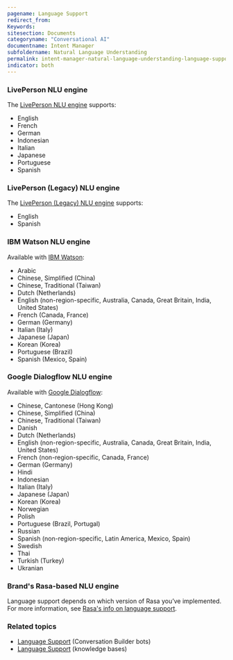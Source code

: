 ```yaml
---
pagename: Language Support
redirect_from:
Keywords:
sitesection: Documents
categoryname: "Conversational AI"
documentname: Intent Manager
subfoldername: Natural Language Understanding
permalink: intent-manager-natural-language-understanding-language-support.html
indicator: both
---
```


### LivePerson NLU engine

The [LivePerson NLU engine](intent-manager-natural-language-understanding-liveperson-nlu-engine.html) supports:
* English
* French
* German
* Indonesian
* Italian
* Japanese
* Portuguese
* Spanish

### LivePerson (Legacy) NLU engine

The [LivePerson (Legacy) NLU engine](intent-manager-natural-language-understanding-liveperson-nlu-engine.html) supports:
* English
* Spanish

### IBM Watson NLU engine

Available with [IBM Watson](intent-manager-natural-language-understanding-google-dialogflow-and-ibm-watson-nlu-engines.html):
* Arabic
* Chinese, Simplified (China)
* Chinese, Traditional (Taiwan)
* Dutch (Netherlands)
* English (non-region-specific, Australia, Canada, Great Britain, India, United States)
* French (Canada, France)
* German (Germany)
* Italian (Italy)
* Japanese (Japan)
* Korean (Korea)
* Portuguese (Brazil)
* Spanish (Mexico, Spain)

### Google Dialogflow NLU engine

Available with [Google Dialogflow](intent-manager-natural-language-understanding-google-dialogflow-and-ibm-watson-nlu-engines.html):
* Chinese, Cantonese (Hong Kong)
* Chinese, Simplified (China)
* Chinese, Traditional (Taiwan)
* Danish
* Dutch (Netherlands)
* English (non-region-specific, Australia, Canada, Great Britain, India, United States)
* French (non-region-specific, Canada, France)
* German (Germany)
* Hindi
* Indonesian
* Italian (Italy)
* Japanese (Japan)
* Korean (Korea)
* Norwegian
* Polish
* Portuguese (Brazil, Portugal)
* Russian
* Spanish (non-region-specific, Latin America, Mexico, Spain)
* Swedish
* Thai
* Turkish (Turkey)
* Ukranian

### Brand's Rasa-based NLU engine

Language support depends on which version of Rasa you’ve implemented. For more information, see [Rasa's info on language support](https://rasa.com/docs/rasa/language-support/).

### Related topics
* [Language Support](conversation-builder-bots-language-support.html) (Conversation Builder bots)
* [Language Support](knowledgeai-language-support.html) (knowledge bases)